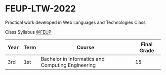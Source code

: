 # FEUP-LTW-2022

Practical work developed in Web Languages and Technologies Class

Class Syllabus [@FEUP](https://sigarra.up.pt/feup/en/FEST_GERAL.CURSO_PERCURSO_ACADEMICO_VIEW?pv_fest_id=1314176)

| **Year** | **Term**  | **Course** | **Final Grade** |
|   ---    |    ---    |    ---     |    ---          |
| 3rd | 1st | Bachelor in Informatics and Computing Engineering | 15 |
